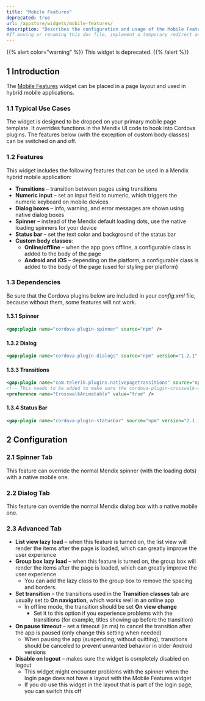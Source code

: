 ```yaml
---
title: "Mobile Features"
deprecated: true
url: /appstore/widgets/mobile-features/
description: "Describes the configuration and usage of the Mobile Features widget, which is available in the Mendix Marketplace."
#If moving or renaming this doc file, implement a temporary redirect and let the respective team know they should update the URL in the product. See Mapping to Products for more details.
---
```


{{% alert color="warning" %}}
This widget is deprecated.
{{% /alert %}}

## 1 Introduction

The [Mobile Features](https://marketplace.mendix.com/link/component/48902/) widget can be placed in a page layout and used in hybrid mobile applications.

### 1.1 Typical Use Cases

The widget is designed to be dropped on your primary mobile page template. It overrides functions in the Mendix UI code to hook into Cordova plugins. The features below (with the exception of custom body classes) can be switched on and off.

### 1.2 Features

This widget includes the following features that can be used in a Mendix hybrid mobile application:

* **Transitions** – transition between pages using transitions
* **Numeric input** – set an input field to numeric, which triggers the numeric keyboard on mobile devices
* **Dialog boxes** – info, warning, and error messages are shown using native dialog boxes
* **Spinner** – instead of the Mendix default loading dots, use the native loading spinners for your device
* **Status bar** – set the text color and background of the status bar
* **Custom body classes**:
    * **Online/offline** – when the app goes offline, a configurable class is added to the body of the page
    * **Android and iOS** – depending on the platform, a configurable class is added to the body of the page (used for styling per platform)

### 1.3 Dependencies

Be sure that the Cordova plugins below are included in your *config.xml* file, because without them, some features will not work.

#### 1.3.1 Spinner

```xml {linenos=false}
<gap:plugin name="cordova-plugin-spinner" source="npm" />
```

#### 1.3.2 Dialog

```xml {linenos=false}
<gap:plugin name="cordova-plugin-dialogs" source="npm" version="1.2.1" />
```

#### 1.3.3 Transitions

```xml
<gap:plugin name="com.telerik.plugins.nativepagetransitions" source="npm" />
<!-- This needs to be added to make sure the cordova-plugin-crosswalk-webview animates correctly -->
<preference name="CrosswalkAnimatable" value="true" />
```

#### 1.3.4 Status Bar

```xml {linenos=false}
<gap:plugin name="cordova-plugin-statusbar" source="npm" version="2.1.3" />
```

## 2 Configuration

### 2.1 Spinner Tab

This feature can override the normal Mendix spinner (with the loading dots) with a native mobile one.

### 2.2 Dialog Tab

This feature can override the normal Mendix dialog box with a native mobile one.

### 2.3 Advanced Tab

* **List view lazy load** – when this feature is turned on, the list view will render the items after the page is loaded, which can greatly improve the user experience
* **Group box lazy load** – when this feature is turned on, the group box will render the items after the page is loaded, which can greatly improve the user experience
    * You can add the lazy class to the group box to remove the spacing and borders.
* **Set transition** – the transitions used in the **Transition classes** tab are usually set to **On navigation**, which works well in an online app
    * In offline mode, the transition should be set **On view change**
        * Set it to this option if you experience problems with the transitions (for example, titles showing up before the transition)
* **On pause timeout** – set a timeout (in ms) to cancel the transition after the app is paused (only change this setting when needed)
    * When pausing the app (suspending, without quitting), transitions should be canceled to prevent unwanted behavior in older Android versions 
* **Disable on logout** – makes sure the widget is completely disabled on logout
    * This widget might encounter problems with the spinner when the login page does not have a layout with the Mobile Features widget
    * If you do use this widget in the layout that is part of the login page, you can switch this off
